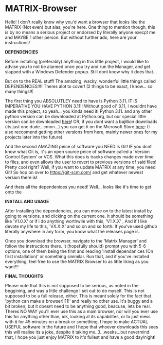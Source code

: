 # MATRIX-Browser
Hello! I don't really know why you'd want a browser that looks like the MATRIX (Not even) but alas, you're here. One thing to mention though, this is by no means a serious project or endorsed by literally anyone execpt me and MAYBE 1 other person. But without further ado, here are your instructions!

**DEPENDENCIES**

Before installing (preferably) anything in this little project, I would like to advise you to not be alarmed once you try and run the Manager, and get slapped with a Windows Defender popup. Still dont know why it does that...

But on to the REAL stuff! The amazing, wacky, wonderful little things called DEPENDENCIES!!!!
Theres alot to cover! (2 things to be exact, I know... so many things!!)

The first thing you ABSOLUTLEY need to have is Python 3.11. IT IS IMPERATIVE YOU HAVE PYTHON 3.11!! Without good ol' 3.11, I wouldnt have made this project, so yeah... you kinda need it! Python 3.11. and any other python version can be downloaded at Python.org, but our special little version can be downloaded [here]( https://www.python.org/downloads/release/python-3110/)! OR, if you dont want a bajillion downloads (its just one dude...cmon...) you can get it on the Microsoft Store [here]( https://apps.microsoft.com/detail/9nrwmjp3717k?hl=en-US&gl=US ):
(I also reccomend getting other versions from here, mainly newer ones for my projects later into the future)

And the second AMAZING peice of software you NEED is Git! IF you dont know what Git is, it's an open source peice of software called a 'Version Control System' or VCS. What this does is tracks changes made over time to files, and even allows the user to revert to previous versions of said files! Pretty cool right? Well, if you want to update MATRIX at any time, you need Git! So hop on over to https://git-scm.com/ and get whatever newest version there is! 

And thats all the dependenices you need! Well... looks like it's time to get onto the

**INSTALL AND USAGE**

After Installing the dependencies, you can move on to the latest install by going to versions, and clicking on the current one. It should be something like 'V1.0.X' or if i do anything worthwile with this, 'V1.X.X' , And if I like devote my life to this, 'VX.X.X' and so on and so forth. If you've used github literally anywhere in any form, you know what the releases page is. 

Once you download the browser, navigate to the 'Matrix Manager' and follow the instructions there. It (hopefully should) prompt you with 5-6 options, one of them being the first and reading 'Install dependanices (On first installation)' or something simmilar. Run that, and if you've installed everything, feel free to use the MATRIX Browser to as little liking as you want!!! 

**FINAL THOUGHTS**

Please note that this is not supposed to be serious, as noted in the beggining, and was a little challenge I set out to do myself. This is not supposed to be a full release, either. This is meant solely for the fact that 'python can make a browser!!11!' and really no other use. It's buggy and a bit broken, but it doesnt need to be anything good, beacuse, lets be real. Theres NO WAY you'll ever use this as a main browser, nor will you ever use this for anything other than, idk, looking at its capabilites, or to just mess with it for 45 minutes on a break or something. I hope to make ACTUAL USEFUL software in the future and I hope that whoever downloads this sees this will realise its a joke, despite it taking me..3...weeks...but nevermind that, I hope you just enjoy MATRIX to it's fullest and have a good day/night!
